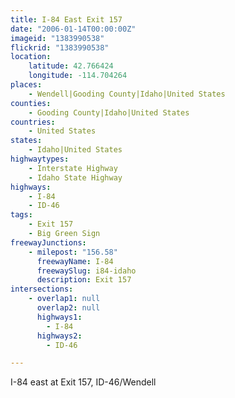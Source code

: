 ```yaml
---
title: I-84 East Exit 157
date: "2006-01-14T00:00:00Z"
imageid: "1383990538"
flickrid: "1383990538"
location:
    latitude: 42.766424
    longitude: -114.704264
places:
    - Wendell|Gooding County|Idaho|United States
counties:
    - Gooding County|Idaho|United States
countries:
    - United States
states:
    - Idaho|United States
highwaytypes:
    - Interstate Highway
    - Idaho State Highway
highways:
    - I-84
    - ID-46
tags:
    - Exit 157
    - Big Green Sign
freewayJunctions:
    - milepost: "156.58"
      freewayName: I-84
      freewaySlug: i84-idaho
      description: Exit 157
intersections:
    - overlap1: null
      overlap2: null
      highways1:
        - I-84
      highways2:
        - ID-46

---
```

I-84 east at Exit 157, ID-46/Wendell